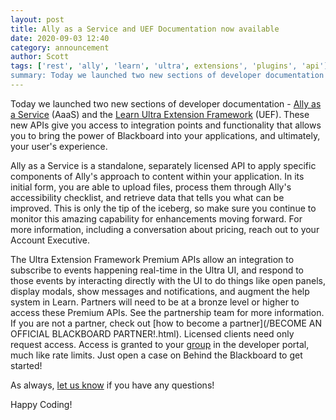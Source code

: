 ```yaml
---
layout: post
title: Ally as a Service and UEF Documentation now available
date: 2020-09-03 12:40
category: announcement
author: Scott
tags: ['rest', 'ally', 'learn', 'ultra', extensions', 'plugins', 'api']
summary: Today we launched two new sections of developer documentation - Ally as a Service (AaaS) and the Ultra Extension Framework (UEF). These premium APIs give you access to integration points and functionality that allows you to bring the power of Blackboard into your applications, and ultimately, your user's experience.
---
```


Today we launched two new sections of developer documentation - [Ally as a Service](/ally) (AaaS) and the [Learn Ultra Extension Framework](/learn/UEF) (UEF). These new APIs give you access to integration points and functionality that allows you to bring the power of Blackboard into your applications, and ultimately, your user's experience.

Ally as a Service is a standalone, separately licensed API to apply specific components of Ally's approach to content within your application. In its initial form, you are able to upload files, process them through Ally's accessibility checklist, and retrieve data that tells you what can be improved. This is only the tip of the iceberg, so make sure you continue to monitor this amazing capability for enhancements moving forward. For more information, including a conversation about pricing, reach out to your Account Executive.

The Ultra Extension Framework Premium APIs allow an integration to subscribe to events happening real-time in the Ultra UI, and respond to those events by interacting directly with the UI to do things like open panels, display modals, show messages and notifications, and augment the help system in Learn. Partners will need to be at a bronze level or higher to access these Premium APIs. See the partnership team for more information. If you are not a partner, check out [how to become a partner](/BECOME AN OFFICIAL BLACKBOARD PARTNER!.html). Licensed clients need only request access. Access is granted to your [group](/learn/REST/Developer%20Groups,%20Site%20Quotas,%20and%20Rate%20Limits.html) in the developer portal, much like rate limits. Just open a case on Behind the Blackboard to get started!

As always, [let us know](/Contact.html) if you have any questions!

Happy Coding!
